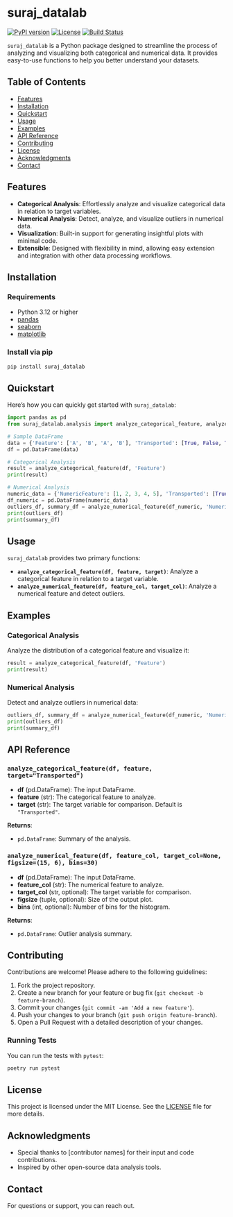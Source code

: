 # suraj_datalab

[![PyPI version](https://img.shields.io/pypi/v/suraj_datalab.svg)](https://pypi.org/project/suraj_datalab/)
[![License](https://img.shields.io/pypi/l/suraj_datalab.svg)](https://github.com/surajwate/suraj_datalab/blob/master/LICENSE)
[![Build Status](https://github.com/surajwate/DataLab/actions/workflows/publish.yml/badge.svg)](https://github.com/surajwate/suraj_datalab/actions)

`suraj_datalab` is a Python package designed to streamline the process of analyzing and visualizing both categorical and numerical data. It provides easy-to-use functions to help you better understand your datasets.

## Table of Contents

- [Features](#features)
- [Installation](#installation)
- [Quickstart](#quickstart)
- [Usage](#usage)
- [Examples](#examples)
- [API Reference](#api-reference)
- [Contributing](#contributing)
- [License](#license)
- [Acknowledgments](#acknowledgments)
- [Contact](#contact)

## Features

- **Categorical Analysis**: Effortlessly analyze and visualize categorical data in relation to target variables.
- **Numerical Analysis**: Detect, analyze, and visualize outliers in numerical data.
- **Visualization**: Built-in support for generating insightful plots with minimal code.
- **Extensible**: Designed with flexibility in mind, allowing easy extension and integration with other data processing workflows.

## Installation

### Requirements

- Python 3.12 or higher
- [pandas](https://pandas.pydata.org/)
- [seaborn](https://seaborn.pydata.org/)
- [matplotlib](https://matplotlib.org/)

### Install via pip

```bash
pip install suraj_datalab
```

## Quickstart

Here’s how you can quickly get started with `suraj_datalab`:

```python
import pandas as pd
from suraj_datalab.analysis import analyze_categorical_feature, analyze_numerical_feature

# Sample DataFrame
data = {'Feature': ['A', 'B', 'A', 'B'], 'Transported': [True, False, True, False]}
df = pd.DataFrame(data)

# Categorical Analysis
result = analyze_categorical_feature(df, 'Feature')
print(result)

# Numerical Analysis
numeric_data = {'NumericFeature': [1, 2, 3, 4, 5], 'Transported': [True, False, True, False, True]}
df_numeric = pd.DataFrame(numeric_data)
outliers_df, summary_df = analyze_numerical_feature(df_numeric, 'NumericFeature')
print(outliers_df)
print(summary_df)
```

## Usage

`suraj_datalab` provides two primary functions:

- **`analyze_categorical_feature(df, feature, target)`**: Analyze a categorical feature in relation to a target variable.
- **`analyze_numerical_feature(df, feature_col, target_col)`**: Analyze a numerical feature and detect outliers.

## Examples

### Categorical Analysis

Analyze the distribution of a categorical feature and visualize it:

```python
result = analyze_categorical_feature(df, 'Feature')
print(result)
```

### Numerical Analysis

Detect and analyze outliers in numerical data:

```python
outliers_df, summary_df = analyze_numerical_feature(df_numeric, 'NumericFeature')
print(outliers_df)
print(summary_df)
```

## API Reference

### `analyze_categorical_feature(df, feature, target="Transported")`

- **df** (pd.DataFrame): The input DataFrame.
- **feature** (str): The categorical feature to analyze.
- **target** (str): The target variable for comparison. Default is `"Transported"`.

**Returns**:

- `pd.DataFrame`: Summary of the analysis.

### `analyze_numerical_feature(df, feature_col, target_col=None, figsize=(15, 6), bins=30)`

- **df** (pd.DataFrame): The input DataFrame.
- **feature_col** (str): The numerical feature to analyze.
- **target_col** (str, optional): The target variable for comparison.
- **figsize** (tuple, optional): Size of the output plot.
- **bins** (int, optional): Number of bins for the histogram.

**Returns**:

- `pd.DataFrame`: Outlier analysis summary.

## Contributing

Contributions are welcome! Please adhere to the following guidelines:

1. Fork the project repository.
2. Create a new branch for your feature or bug fix (`git checkout -b feature-branch`).
3. Commit your changes (`git commit -am 'Add a new feature'`).
4. Push your changes to your branch (`git push origin feature-branch`).
5. Open a Pull Request with a detailed description of your changes.

### Running Tests

You can run the tests with `pytest`:

```bash
poetry run pytest
```

## License

This project is licensed under the MIT License. See the [LICENSE](https://github.com/surajwate/suraj_datalab/blob/master/LICENSE) file for more details.

## Acknowledgments

- Special thanks to [contributor names] for their input and code contributions.
- Inspired by other open-source data analysis tools.

## Contact

For questions or support, you can reach out.
